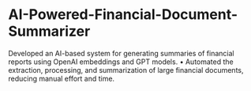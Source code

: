 # AI-Powered-Financial-Document-Summarizer
 Developed an AI-based system for generating summaries of financial reports using OpenAI embeddings and GPT models. • Automated the extraction, processing, and summarization of large financial documents, reducing manual effort and time. 
